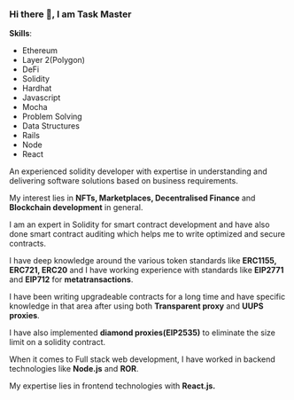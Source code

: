 ### Hi there 👋, I am Task Master

**Skills**:
* Ethereum
* Layer 2(Polygon)
* DeFi
* Solidity
* Hardhat
* Javascript
* Mocha
* Problem Solving
* Data Structures
* Rails
* Node
* React

An experienced solidity developer with expertise in understanding  and delivering software solutions based on business requirements.

My interest lies in **NFTs, Marketplaces, Decentralised Finance** and **Blockchain development** in general.

I am an expert in Solidity for smart contract development and have also done smart contract auditing which helps me to write optimized and secure contracts.

I have deep knowledge around the various token standards like **ERC1155, ERC721, ERC20** and I have working experience with standards like **EIP2771** and **EIP712** for **metatransactions**.

I have been writing upgradeable contracts for a long time and have specific knowledge in that area after using both **Transparent proxy** and **UUPS proxies**.

I have also implemented **diamond proxies(EIP2535)** to eliminate the size limit on a solidity contract.

When it comes to Full stack web development, I have worked in backend technologies like **Node.js** and **ROR**.

My expertise lies in frontend technologies with **React.js.**
